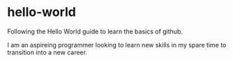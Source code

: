 # hello-world
Following the Hello World guide to learn the basics of github.

I am an aspireing programmer looking to learn new skills in my spare time to transition into a new career.
